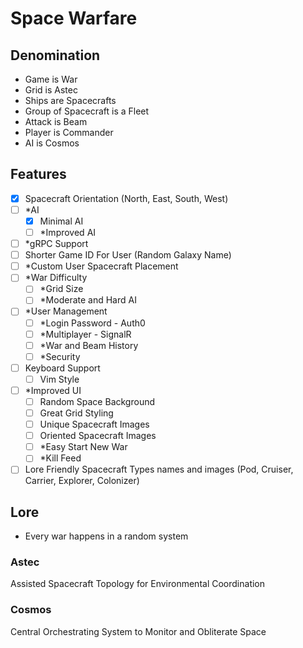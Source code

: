 # Space Warfare

## Denomination
- Game is War
- Grid is Astec
- Ships are Spacecrafts
- Group of Spacecraft is a Fleet
- Attack is Beam
- Player is Commander
- AI is Cosmos

## Features
- [x] Spacecraft Orientation (North, East, South, West)
- [ ] *AI
  - [x] Minimal AI
  - [ ] *Improved AI
- [ ] *gRPC Support
- [ ] Shorter Game ID For User (Random Galaxy Name)
- [ ] *Custom User Spacecraft Placement
- [ ] *War Difficulty
  - [ ] *Grid Size
  - [ ] *Moderate and Hard AI
- [ ] *User Management
  - [ ] *Login Password - Auth0
  - [ ] *Multiplayer - SignalR
  - [ ] *War and Beam History
  - [ ] *Security
- [ ] Keyboard Support
  - [ ] Vim Style
- [ ] *Improved UI
  - [ ] Random Space Background
  - [ ] Great Grid Styling
  - [ ] Unique Spacecraft Images
  - [ ] Oriented Spacecraft Images
  - [ ] *Easy Start New War
  - [ ] *Kill Feed
- [ ] Lore Friendly Spacecraft Types names and images (Pod, Cruiser, Carrier, Explorer, Colonizer)

## Lore
- Every war happens in a random system

### Astec

Assisted Spacecraft Topology for Environmental Coordination

### Cosmos

Central Orchestrating System to Monitor and Obliterate Space

